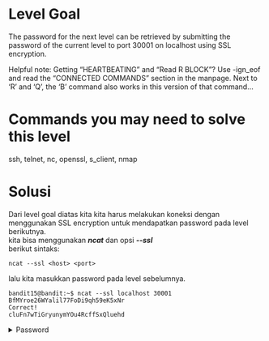 # Level Goal
The password for the next level can be retrieved by submitting the password of the current level to port 30001 on localhost using SSL encryption.

Helpful note: Getting “HEARTBEATING” and “Read R BLOCK”? Use -ign_eof and read the “CONNECTED COMMANDS” section in the manpage. Next to ‘R’ and ‘Q’, the ‘B’ command also works in this version of that command…

# Commands you may need to solve this level
ssh, telnet, nc, openssl, s_client, nmap

# Solusi
Dari level goal diatas kita kita harus melakukan koneksi dengan menggunakan SSL encryption untuk mendapatkan password pada level berikutnya.\
kita bisa menggunakan ***ncat*** dan opsi ***--ssl*** \
berikut sintaks:
```
ncat --ssl <host> <port>
```
lalu kita masukkan password pada level sebelumnya.
```
bandit15@bandit:~$ ncat --ssl localhost 30001
BfMYroe26WYalil77FoDi9qh59eK5xNr
Correct!
cluFn7wTiGryunymYOu4RcffSxQluehd
```
<details>
<summary>Password</summary>
cluFn7wTiGryunymYOu4RcffSxQluehd
</details>
